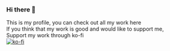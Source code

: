 ### Hi there 👋
This is my profile, you can check out all my work here<br>
If you think that my work is good and would like to support me,<br>
Support my work through ko-fi<br>
[![ko-fi](https://ko-fi.com/img/githubbutton_sm.svg)](https://ko-fi.com/N4N03YB54)
<!--
**MCUxDaredevil/MCUxDaredevil** is a ✨ _special_ ✨ repository because its `README.md` (this file) appears on your GitHub profile.
-->
